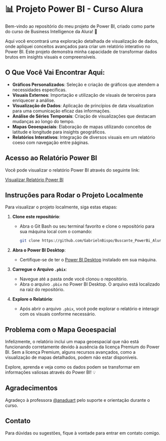 # 📊 Projeto Power BI - Curso Alura

Bem-vindo ao repositório do meu projeto de Power BI, criado como parte do curso de Business Intelligence da Alura! 🚀

Aqui você encontrará uma exploração detalhada de visualização de dados, onde apliquei conceitos avançados para criar um relatório interativo no Power BI. Este projeto demonstra minha capacidade de transformar dados brutos em insights visuais e compreensíveis.

## O Que Você Vai Encontrar Aqui:

- **Gráficos Personalizados**: Seleção e criação de gráficos que atendem a necessidades específicas.
- **Visuais Externos**: Importação e utilização de visuais de terceiros para enriquecer a análise.
- **Visualização de Dados**: Aplicação de princípios de data visualization para uma comunicação eficaz das informações.
- **Análise de Séries Temporais**: Criação de visualizações que destacam mudanças ao longo do tempo.
- **Mapas Geoespaciais**: Elaboração de mapas utilizando conceitos de latitude e longitude para insights geográficos.
- **Relatórios Interativos**: Integração de diversos visuais em um relatório coeso com navegação entre páginas.

## Acesso ao Relatório Power BI

Você pode visualizar o relatório Power BI através do seguinte link:

[Visualizar Relatório Power BI](https://app.powerbi.com/groups/me/reports/cead7dc9-28c1-4d33-b6d5-15e047ba3b92?ctid=0c3b2e26-8753-4a50-80d2-621e9daac459&pbi_source=linkShare&bookmarkGuid=98fcda47-0c61-42b4-9b42-bedbd4e46819)

## Instruções para Rodar o Projeto Localmente

Para visualizar o projeto localmente, siga estas etapas:

1. **Clone este repositório**:
   - Abra o Git Bash ou seu terminal favorito e clone o repositório para sua máquina local com o comando:
     ```bash
     git clone https://github.com/GabrielnBispo/Buscante_PowerBi_Alura.git
     ```

2. **Abra o Power BI Desktop**:
   - Certifique-se de ter o [Power BI Desktop](https://powerbi.microsoft.com/desktop/) instalado em sua máquina.

3. **Carregue o Arquivo `.pbix`**:
   - Navegue até a pasta onde você clonou o repositório.
   - Abra o arquivo `.pbix` no Power BI Desktop. O arquivo está localizado na raiz do repositório.

4. **Explore o Relatório**:
   - Após abrir o arquivo `.pbix`, você pode explorar o relatório e interagir com os visuais conforme necessário.

## Problema com o Mapa Geoespacial

Infelizmente, o relatório inclui um mapa geoespacial que não está funcionando corretamente devido à ausência da licença Premium do Power BI. Sem a licença Premium, alguns recursos avançados, como a visualização de mapas detalhados, podem não estar disponíveis.

Explore, aprenda e veja como os dados podem se transformar em informações valiosas através do Power BI! 💡

## Agradecimentos

Agradeço à professora [@anaduart](https://github.com/anaduart) pelo suporte e orientação durante o curso.

## Contato

Para dúvidas ou sugestões, fique à vontade para entrar em contato comigo.
